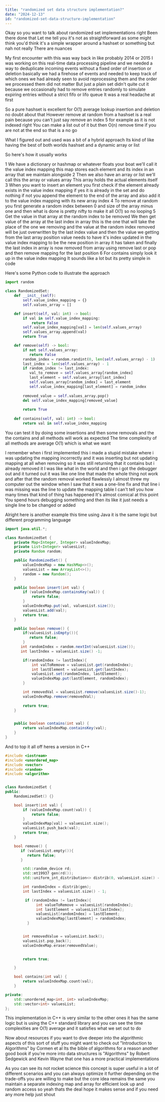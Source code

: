```yaml
---
title: "randomized set data structure implementation?"
date: "2024-12-13"
id: "randomized-set-data-structure-implementation"
---
```


Okay so you want to talk about randomized set implementations right Been there done that Let me tell you it's not as straightforward as some might think you'd think it's a simple wrapper around a hashset or something but nah not really There are nuances

My first encounter with this was way back in like probably 2014 or 2015 I was working on this real-time data processing pipeline and we needed a way to deduplicate incoming events without a fixed order of insertion or deletion basically we had a firehose of events and needed to keep track of which ones we had already seen to avoid reprocessing them and the order we processed them did not matter But just a plain set didn't quite cut it because we occasionally had to remove entries randomly to simulate expiring entries without a strict fifo or lifo queue It was a real headache at first

So a pure hashset is excellent for O(1) average lookup insertion and deletion no doubt about that However remove at random from a hashset is a real pain because you can't just say remove an index 5 for example as it is not indexed right You can make a list out of it but then O(n) remove time if you are not at the end so that is a no go

What I figured out and used was a bit of a hybrid approach Its kind of like having the best of both worlds hashset and a dynamic array or list

So here's how it usually works

1 We have a dictionary or hashmap or whatever floats your boat we'll call it the value index mapping this map stores each element and its index in an array that we maintain alongside
2 Then we also have an array or list we'll call this the array or values array This array holds the actual elements itself
3 When you want to insert an element you first check if the element already exists in the value index mapping if yes it is already in the set and do nothing if not you append the element to the end of the array and also add it to the value index mapping with its new array index
4 To remove at random you first generate a random index between 0 and size of the array minus one and then what is done is pretty nifty to make it all O(1) so no looping
5 Get the value in that array at the random index to be removed We then get value of the array at the last index in array this is the one that will take the place of the one we removing and the value at the random index removed will be just overwritten by the last index value and then the value we getting from the last array position value needs to have it's index updated in the value index mapping to be the new position in array it has taken and finally the last index in array is now removed from array using remove last or pop and then remove mapping for the last position
6 For contains simply look it up in the value index mapping
It sounds like a lot but its pretty simple in code

Here's some Python code to illustrate the approach

```python
import random

class RandomizedSet:
    def __init__(self):
        self.value_index_mapping = {}
        self.values_array = []

    def insert(self, val: int) -> bool:
        if val in self.value_index_mapping:
            return False
        self.value_index_mapping[val] = len(self.values_array)
        self.values_array.append(val)
        return True

    def remove(self) -> bool:
        if not self.values_array:
           return False
        random_index = random.randint(0, len(self.values_array) - 1)
        last_index = len(self.values_array) - 1
        if random_index != last_index:
           val_to_remove = self.values_array[random_index]
           last_element = self.values_array[last_index]
           self.values_array[random_index] = last_element
           self.value_index_mapping[last_element] = random_index
        
        removed_value = self.values_array.pop()
        del self.value_index_mapping[removed_value]
        
        return True
    
    def contains(self, val: int) -> bool:
        return val in self.value_index_mapping
```
You can test it by doing some insertions and then some removals and the the contains and all methods will work as expected The time complexity of all methods are average O(1) which is what we want

I remember when i first implemented this i made a stupid mistake where i was updating the mapping incorrectly and it was inserting but not updating mapping at all when removing so it was still returning that it contains but i already removed it I was like what in the world and then i got the debugger out and it turned out it was like one line that made the whole thing not work and after that the random removal worked flawlessly I almost threw my computer out the window when I saw that it was a one-line fix and that line i was missing was the line to update the mapping table I can't tell you how many times that kind of thing has happened It's almost comical at this point You spend hours debugging something and then its like it just needs a single line to be changed or added

Alright here is another example this time using Java it is the same logic but different programming language

```java
import java.util.*;

class RandomizedSet {
    private Map<Integer, Integer> valueIndexMap;
    private List<Integer> valuesList;
    private Random random;

    public RandomizedSet() {
        valueIndexMap = new HashMap<>();
        valuesList = new ArrayList<>();
        random = new Random();
    }

    public boolean insert(int val) {
        if (valueIndexMap.containsKey(val)) {
            return false;
        }
        valueIndexMap.put(val, valuesList.size());
        valuesList.add(val);
        return true;
    }

    public boolean remove() {
        if(valuesList.isEmpty()){
           return false;
        }
       int randomIndex = random.nextInt(valuesList.size());
       int lastIndex = valuesList.size() -1;

        if(randomIndex != lastIndex){
            int valToRemove = valuesList.get(randomIndex);
            int lastElement = valuesList.get(lastIndex);
            valuesList.set(randomIndex, lastElement);
            valueIndexMap.put(lastElement, randomIndex);
        }

        int removedVal = valuesList.remove(valuesList.size()-1);
        valueIndexMap.remove(removedVal);
       
        return true;
    }


    public boolean contains(int val) {
        return valueIndexMap.containsKey(val);
    }
}
```
And to top it all off heres a version in C++

```cpp
#include <iostream>
#include <unordered_map>
#include <vector>
#include <random>
#include <algorithm>


class RandomizedSet {
public:
    RandomizedSet() {}

    bool insert(int val) {
        if (valueIndexMap.count(val)) {
            return false;
        }
        valueIndexMap[val] = valuesList.size();
        valuesList.push_back(val);
        return true;
    }

    bool remove() {
       if (valuesList.empty()){
          return false;
       }

        std::random_device rd;
        std::mt19937 gen(rd());
        std::uniform_int_distribution<> distrib(0, valuesList.size() - 1);

        int randomIndex = distrib(gen);
        int lastIndex = valuesList.size() - 1;

         if (randomIndex != lastIndex){
              int valueToRemove = valuesList[randomIndex];
              int lastElement = valuesList[lastIndex];
              valuesList[randomIndex] = lastElement;
              valueIndexMap[lastElement] = randomIndex;
          }


        int removedValue = valuesList.back();
        valuesList.pop_back();
        valueIndexMap.erase(removedValue);
       

        return true;

    }

    bool contains(int val) {
        return valueIndexMap.count(val);
    }

private:
    std::unordered_map<int, int> valueIndexMap;
    std::vector<int> valuesList;
};

```

This implementation in C++ is very similar to the other ones it has the same logic but is using the C++ standard library and you can see the time complexities are O(1) average and it satisfies what we set out to do

Now about resources if you want to dive deeper into the algorithmic aspects of this sort of stuff you might want to check out "Introduction to Algorithms" by Cormen et al Its the bible of algorithms for a reason another good book if you're more into data structures is "Algorithms" by Robert Sedgewick and Kevin Wayne that one has a more practical implementations

As you can see its not rocket science this concept is super useful in a lot of different scenarios and you can always optimize it further depending on the trade-offs you are willing to make but the core idea remains the same you maintain a separate indexing map and array for efficient look up and random access so yeah thats the deal hope it makes sense and if you need any more help just shout
